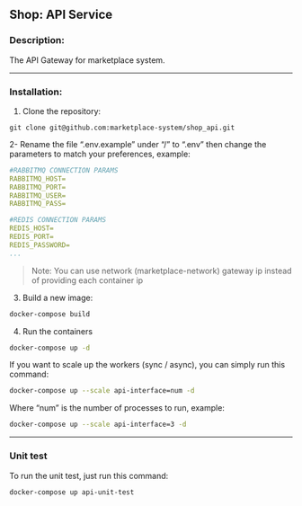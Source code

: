 Shop: API Service
--
### Description:
The API Gateway for marketplace system.

---

### Installation:

1. Clone the repository:
```shell script
git clone git@github.com:marketplace-system/shop_api.git
```

2- Rename the file “.env.example” under “/” to “.env” then change the parameters to match your preferences, example:
```yaml
#RABBITMQ CONNECTION PARAMS
RABBITMQ_HOST=
RABBITMQ_PORT=
RABBITMQ_USER=
RABBITMQ_PASS=

#REDIS CONNECTION PARAMS
REDIS_HOST=
REDIS_PORT=
REDIS_PASSWORD=
...
```
>Note: You can use network (marketplace-network) gateway ip instead of providing each container ip


3. Build a new image:
```bash
docker-compose build
```

4. Run the containers
```bash
docker-compose up -d
```


If you want to scale up the workers (sync / async), you can simply run this command:
```bash
docker-compose up --scale api-interface=num -d
```

Where “num” is the number of processes to run, example:
```bash
docker-compose up --scale api-interface=3 -d
```

---
### Unit test
To run the unit test, just run this command:
```bash
docker-compose up api-unit-test
```
